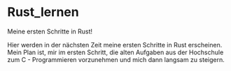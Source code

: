 # Rust_lernen
Meine ersten Schritte in Rust!

Hier werden in der nächsten Zeit meine ersten Schritte in Rust erscheinen.
Mein Plan ist, mir im ersten Schritt, die alten Aufgaben aus der Hochschule zum C - Programmieren vorzunehmen 
und mich dann langsam zu steigern.
